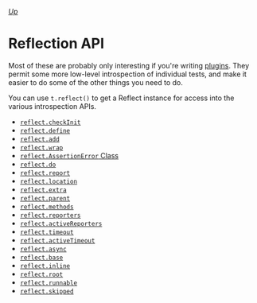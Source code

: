 *[Up](../api.md)*

# Reflection API

Most of these are probably only interesting if you're writing [plugins](./plugins.md). They permit some more low-level introspection of individual tests, and make it easier to do some of the other things you need to do.

You can use `t.reflect()` to get a Reflect instance for access into the various introspection APIs.

- [`reflect.checkInit`](./reflect/check-init.md)
- [`reflect.define`](./reflect/define.md)
- [`reflect.add`](./reflect/add.md)
- [`reflect.wrap`](./reflect/wrap.md)
- [`reflect.AssertionError` Class](./reflect/assertion-error.md)
- [`reflect.do`](./reflect/do.md)
- [`reflect.report`](./reflect/report.md)
- [`reflect.location`](./reflect/location.md)
- [`reflect.extra`](./reflect/extra.md)
- [`reflect.parent`](./reflect/parent.md)
- [`reflect.methods`](./reflect/methods.md)
- [`reflect.reporters`](./reflect/reporters.md)
- [`reflect.activeReporters`](./reflect/active-reporters.md)
- [`reflect.timeout`](./reflect/timeout.md)
- [`reflect.activeTimeout`](./reflect/active-timeout.md)
- [`reflect.async`](./reflect/async.md)
- [`reflect.base`](./reflect/base.md)
- [`reflect.inline`](./reflect/inline.md)
- [`reflect.root`](./reflect/root.md)
- [`reflect.runnable`](./reflect/runnable.md)
- [`reflect.skipped`](./reflect/skipped.md)
